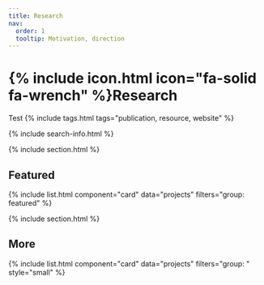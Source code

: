 ```yaml
---
title: Research
nav:
  order: 1
  tooltip: Motivation, direction
---
```


# {% include icon.html icon="fa-solid fa-wrench" %}Research

Test
{% include tags.html tags="publication, resource, website" %}

{% include search-info.html %}

{% include section.html %}

## Featured

{% include list.html component="card" data="projects" filters="group: featured" %}

{% include section.html %}

## More

{% include list.html component="card" data="projects" filters="group: " style="small" %}
